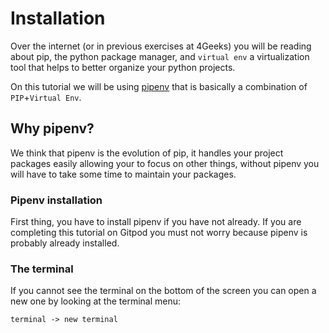 # Installation

Over the internet (or in previous exercises at 4Geeks) you will be reading about pip, the python package manager, and `virtual env` a virtualization tool that helps to better organize your python projects.

On this tutorial we will be using [pipenv](https://pipenv.pypa.io/en/latest/) that is basically a combination of `PIP`+`Virtual Env`.

## Why pipenv?

We think that pipenv is the evolution of pip, it handles your project packages easily allowing your to focus on other things, without pipenv you will have to take some time to maintain your packages.

### Pipenv installation

First thing, you have to install pipenv if you have not already. If you are completing this tutorial on Gitpod you must not worry because pipenv is probably already installed. 

### The terminal

If you cannot see the terminal on the bottom of the screen you can open a new one by looking at the terminal menu: 

```
terminal -> new terminal
```

